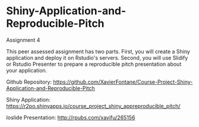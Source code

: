 # Shiny-Application-and-Reproducible-Pitch
Assignment 4

This peer assessed assignment has two parts. First, you will create a Shiny application and deploy it on Rstudio's servers. Second, you will use Slidify or Rstudio Presenter to prepare a reproducible pitch presentation about your application.

Github Repository: https://github.com/XavierFontane/Course-Project-Shiny-Application-and-Reproducible-Pitch

Shiny Application: https://r2po.shinyapps.io/course_project_shiny_appreproducible_pitch/

Ioslide Presentation: http://rpubs.com/xavifu/265156
